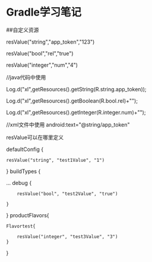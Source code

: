 # Gradle学习笔记  

##自定义资源  

resValue("string","app_token","123")  

resValue("bool","rel","true")  

resValue("integer","num","4")  

//java代码中使用  

Log.d("xl",getResources().getString(R.string.app_token));  

Log.d("xl",getResources().getBoolean(R.bool.rel)+"");  

Log.d("xl",getResources().getInteger(R.integer.num)+"");  

//xml文件中使用
android:text="@string/app_token"  

resValue可以在哪里定义  

defaultConfig {  

    resValue("string", "test1Value", "1")  
    
}
buildTypes {  

  ...
    debug {  
    
        resValue("bool", "test2Value", "true")  
        
    }
}
productFlavors{  

    Flavortest{  
    
        resValue("integer", "test3Value", "3")
    }
}
